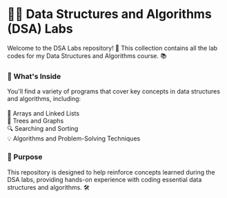 # 🧑‍💻 Data Structures and Algorithms (DSA) Labs
Welcome to the DSA Labs repository! 🎉 This collection contains all the lab codes for my Data Structures and Algorithms course. 📚

### 📂 What's Inside
You'll find a variety of programs that cover key concepts in data structures and algorithms, including:
<br> <br>
🔢 Arrays and Linked Lists<br>
🌲 Trees and Graphs<br>
🔍 Searching and Sorting<br>
💡 Algorithms and Problem-Solving Techniques<br>

### 🚀 Purpose
This repository is designed to help reinforce concepts learned during the DSA labs, providing hands-on experience with coding essential data structures and algorithms. 🛠️
